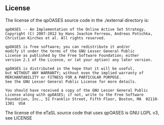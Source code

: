 License
-------

The license of the qpOASES source code in the ./external directory
is:

	qpOASES -- An Implementation of the Online Active Set Strategy.
	Copyright (C) 2007-2012 by Hans Joachim Ferreau, Andreas Potschka,
	Christian Kirches et al. All rights reserved.

	qpOASES is free software; you can redistribute it and/or
	modify it under the terms of the GNU Lesser General Public
	License as published by the Free Software Foundation; either
	version 2.1 of the License, or (at your option) any later version.

	qpOASES is distributed in the hope that it will be useful,
	but WITHOUT ANY WARRANTY; without even the implied warranty of
	MERCHANTABILITY or FITNESS FOR A PARTICULAR PURPOSE. 
	See the GNU Lesser General Public License for more details.

	You should have received a copy of the GNU Lesser General Public
	License along with qpOASES; if not, write to the Free Software
	Foundation, Inc., 51 Franklin Street, Fifth Floor, Boston, MA  02110-1301  USA
	
The license of the eTaSL source code that uses qpOASES is
GNU LGPL v3, see LICENSE
